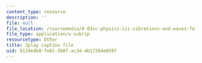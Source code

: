 ```yaml
---
content_type: resource
description: ''
file: null
file_location: /coursemedia/8-03sc-physics-iii-vibrations-and-waves-fall-2016/8119e4b0fe813b8fac344b17264e839f_mqhO9GT8hD4.srt
file_type: application/x-subrip
resourcetype: Other
title: 3play caption file
uid: 8119e4b0-fe81-3b8f-ac34-4b17264e839f
---
```

